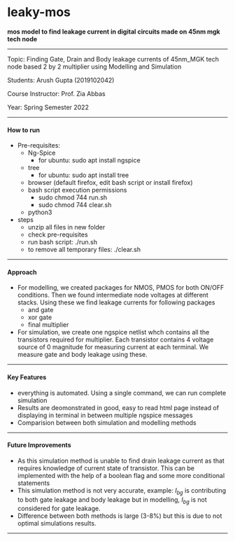 # leaky-mos
**mos model to find leakage current in digital circuits made on 45nm mgk tech node**
***
Topic: Finding Gate, Drain and Body leakage currents of 45nm_MGK tech node based 2 by 2 multiplier using Modelling and Simulation

Students: Arush Gupta (2019102042) 

Course Instructor: Prof. Zia Abbas

Year: Spring Semester 2022
***
#### How to run
- Pre-requisites:
	- Ng-Spice 
		- for ubuntu: sudo apt install ngspice
	- tree
		- for ubuntu: sudo apt install tree
	- browser (default firefox, edit bash script or install firefox)
	- bash script execution permissions
		- sudo chmod 744 run.sh
		- sudo chmod 744 clear.sh
	- python3
- steps
	- unzip all files in new folder
	- check pre-requisites 
	- run bash script: ./run.sh
	- to remove all temporary files: ./clear.sh
***
#### Approach
- For modelling, we created packages for NMOS, PMOS for both ON/OFF conditions. Then we found intermediate node voltages at different stacks. Using these we find leakage currents for following packages
	- and gate
	- xor gate 
	- final multiplier
- For simulation, we create one ngspice netlist whch contains all the transistors required for multiplier. Each transistor contains 4 voltage source of 0 magnitude for measuring current at each terminal. We measure gate and body leakage using these. 
***
#### Key Features
- everything is automated. Using a single command, we can run complete simulation
- Results are deomonstrated in good, easy to read html page instead of displaying in terminal in between multiple ngspice messages
- Comparision between both simulation and modelling methods
***
#### Future Improvements
- As this simulation method is unable to find drain leakage current as that requires knowledge of current state of transistor. This can be implemented with the help of a boolean flag and some more conditional statements
- This simulation method is not very accurate, example: $I_{bg}$ is contributing to both gate leakage and body leakage but in modelling, $I_{bg}$ is not considered for gate leakage. 
- Difference between both methods is large (3-8%) but this is due to not optimal simulations results. 
***
